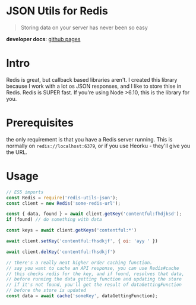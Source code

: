 # JSON Utils for Redis
> Storing data on your server has never been so easy

**developer docs**: [github pages](https://hjfitz.github.io/redis-utils-json/)

# Intro
Redis is great, but callback based libraries aren't. I created this library because I work with a lot os JSON responses, and I like to store thise in Redis. Redis is SUPER fast. If you're using Node >6.10, this is the library for you.

# Prerequisites
the only requirement is that you have a Redis server running. This is normally on `redis://localhost:6379`, or if you use Heorku - they'll give you the URL.

# Usage
```js
// ES5 imports
const Redis = require('redis-utils-json');
const client = new Redis('some-redis-url');

const { data, found } = await client.getKey('contentful:fhdjksd');
if (found) // do something with data

const keys = await client.getKeys('contentful:*')

await client.setKey('contentful:fhsdkjf', { oi: 'ayy ' })

await client.delKey('contentful:fhsdkjf')

// there's a really neat higher order caching function.
// say you want to cache an API response, you can use Redis#cache
// this checks redis for the key, and if found, resolves that data,
// before running the data getting function and updating the store
// if it's not found, you'll get the result of dataGettingFunction
// before the store is updated
const data = await cache('someKey', dataGettingFunction);
```
